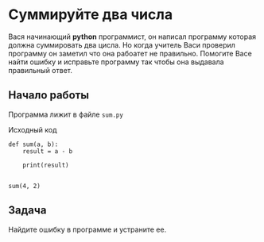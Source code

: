 # Суммируйте два числа

Вася начинающий **python** программист, он написал программу которая должна суммировать два цисла. Но когда учитель Васи проверил
программу он заметил что она рабоатет не правильно. Помогите Васе найти ошибку и исправьте программу так чтобы она выдавала правильный ответ.

## Начало работы

Программа лижит в файле
```sum.py```

Исходный код
```python3
def sum(a, b):
    result = a - b

    print(result)


sum(4, 2)
```

## Задача
Найдите ошибку в программе и устраните ее.
